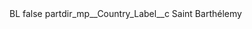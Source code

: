 <?xml version="1.0" encoding="UTF-8"?>
<CustomMetadata xmlns="http://soap.sforce.com/2006/04/metadata" xmlns:xsi="http://www.w3.org/2001/XMLSchema-instance" xmlns:xsd="http://www.w3.org/2001/XMLSchema">
    <label>BL</label>
    <protected>false</protected>
    <values>
        <field>partdir_mp__Country_Label__c</field>
        <value xsi:type="xsd:string">Saint Barthélemy</value>
    </values>
</CustomMetadata>

